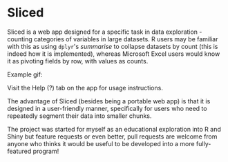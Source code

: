 # Sliced

Sliced is a web app designed for a specific task in data exploration - counting categories of variables in large datasets. R users may be familiar with this as using `dplyr`'s *summarise* to collapse datasets by count (this is indeed how it is implemented), whereas Microsoft Excel users would know it as pivoting fields by row, with values as counts. 

Example gif:

Visit the Help (?) tab on the app for usage instructions.

The advantage of Sliced (besides being a portable web app) is that it is designed in a user-friendly manner, specifically for users who need to repeatedly segment their data into smaller chunks.

The project was started for myself as an educational exploration into R and Shiny but feature requests or even better, pull requests are welcome from anyone who thinks it would be useful to be developed into a more fully-featured program!